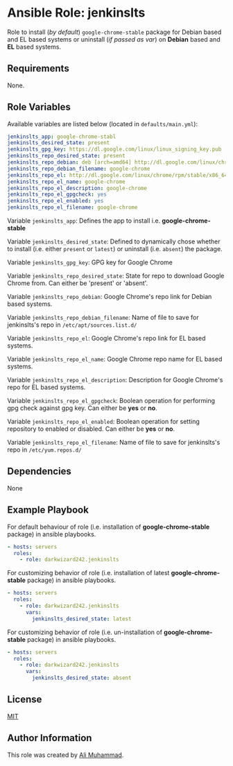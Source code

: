 
Ansible Role: jenkinslts
=========

Role to install (_by default_) `google-chrome-stable` package for Debian based and EL based systems  or uninstall (_if  passed as var_)  on **Debian** based and **EL** based systems.

Requirements
------------

None.

Role Variables
--------------

Available variables are listed below (located in  `defaults/main.yml`):

```yaml
jenkinslts_app: google-chrome-stabl
jenkinslts_desired_state: present
jenkinslts_gpg_key: https://dl.google.com/linux/linux_signing_key.pub
jenkinslts_repo_desired_state: present
jenkinslts_repo_debian: deb [arch=amd64] http://dl.google.com/linux/chrome/deb/ stable main
jenkinslts_repo_debian_filename: google-chrome
jenkinslts_repo_el: http://dl.google.com/linux/chrome/rpm/stable/x86_64
jenkinslts_repo_el_name: google-chrome
jenkinslts_repo_el_description: google-chrome
jenkinslts_repo_el_gpgcheck: yes
jenkinslts_repo_el_enabled: yes
jenkinslts_repo_el_filename: google-chrome
```

Variable `jenkinslts_app`: Defines the app to install i.e. **google-chrome-stable**

Variable `jenkinslts_desired_state`: Defined to dynamically chose whether to install (i.e. either `present` or `latest`) or uninstall (i.e. `absent`) the package.

Variable `jenkinslts_gpg_key`: GPG key for Google Chrome

Variable `jenkinslts_repo_desired_state`: State for repo to download Google Chrome from. Can either be 'present' or 'absent'.

Variable `jenkinslts_repo_debian`: Google Chrome's repo link for Debian based systems.

Variable `jenkinslts_repo_debian_filename`: Name of file to save for jenkinslts's repo in `/etc/apt/sources.list.d/`

Variable `jenkinslts_repo_el`: Google Chrome's repo link for EL based systems.

Variable `jenkinslts_repo_el_name`: Google Chrome repo name for EL based systems.

Variable `jenkinslts_repo_el_description`: Description for Google Chrome's repo for EL based systems.

Variable `jenkinslts_repo_el_gpgcheck`: Boolean operation for performing gpg check against gpg key. Can either be **yes** or **no**.

Variable `jenkinslts_repo_el_enabled`: Boolean operation for setting repository to enabled or disabled. Can either be **yes** or **no**.

Variable `jenkinslts_repo_el_filename`: Name of file to save for jenkinslts's repo in `/etc/yum.repos.d/`

Dependencies
------------

None

Example Playbook
----------------

For default behaviour of role (i.e. installation of **google-chrome-stable** package) in ansible playbooks.
```yaml
- hosts: servers
  roles:
    - role: darkwizard242.jenkinslts
```

For customizing behavior of role (i.e. installation of latest **google-chrome-stable** package) in ansible playbooks.
```yaml
- hosts: servers
  roles:
    - role: darkwizard242.jenkinslts
      vars:
        jenkinslts_desired_state: latest
```

For customizing behavior of role (i.e. un-installation of **google-chrome-stable** package) in ansible playbooks.
```yaml
- hosts: servers
  roles:
    - role: darkwizard242.jenkinslts
      vars:
        jenkinslts_desired_state: absent
```

License
-------

[MIT](https://github.com/darkwizard242/ansible-role-jenkinslts/blob/master/LICENSE)

Author Information
------------------

This role was created by [Ali Muhammad](https://www.linkedin.com/in/ali-muhammad-759791130/).
